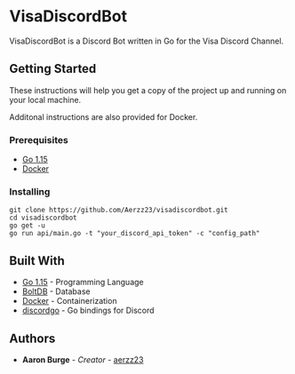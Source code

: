 # VisaDiscordBot
VisaDiscordBot is a Discord Bot written in Go for the Visa Discord Channel. 

## Getting Started

These instructions will help you get a copy of the project up and running on your local machine. 

Additonal instructions are also provided for Docker.
### Prerequisites
* [Go 1.15](https://golang.org/dl/)
* [Docker](https://www.docker.com/products/docker-desktop)

### Installing
```
git clone https://github.com/Aerzz23/visadiscordbot.git
cd visadiscordbot
go get -u 
go run api/main.go -t "your_discord_api_token" -c "config_path"
```

## Built With
* [Go 1.15](https://golang.org/doc/) - Programming Language
* [BoltDB](https://github.com/boltdb/bolt) - Database
* [Docker](https://docs.docker.com/) - Containerization
* [discordgo](https://github.com/bwmarrin/discordgo) - Go bindings for Discord

## Authors
* **Aaron Burge** - *Creator* - [aerzz23](https://github.com/Aerzz23)